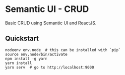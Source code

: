 Semantic UI - CRUD
==================

Basic CRUD using Semantic UI and ReactJS.


Quickstart
------------


```
nodeenv env.node  # this can be installed with `pip`
source env.node/bin/activate
npm install -g yarn
yarn install
yarn serv  # go to http://localhost:9000
```
